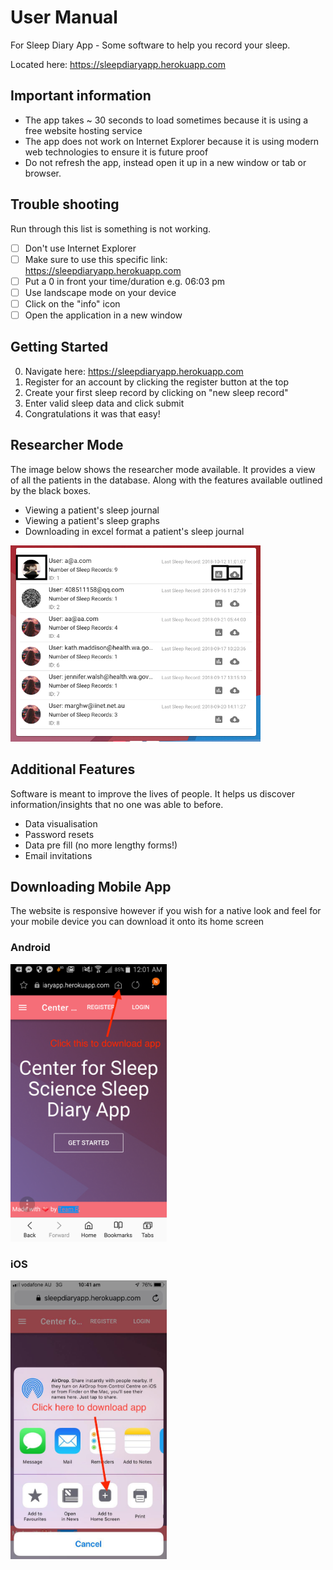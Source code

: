 # User Manual
For Sleep Diary App - Some software to help you record your sleep. 

Located here: https://sleepdiaryapp.herokuapp.com

## Important information
* The app takes ~ 30 seconds to load sometimes because it is using a free website hosting service
* The app does not work on Internet Explorer because it is using modern web technologies to ensure it is future proof
* Do not refresh the app, instead open it up in a new window or tab or browser.

## Trouble shooting
Run through this list is something is not working.
- [ ] Don't use Internet Explorer
- [ ] Make sure to use this specific link: https://sleepdiaryapp.herokuapp.com
- [ ] Put a 0 in front your time/duration e.g. 06:03 pm
- [ ] Use landscape mode on your device
- [ ] Click on the "info" icon
- [ ] Open the application in a new window

## Getting Started
0. Navigate here: https://sleepdiaryapp.herokuapp.com
1. Register for an account by clicking the register button at the top
2. Create your first sleep record by clicking on "new sleep record"
4. Enter valid sleep data and click submit
5. Congratulations it was that easy!

## Researcher Mode
The image below shows the researcher mode available. It provides a view of all the patients in the database. Along with the features available outlined by the black boxes.
* Viewing a patient's sleep journal
* Viewing a patient's sleep graphs
* Downloading in excel format a patient's sleep journal

<img src="researcher-mode.png" width=400>

## Additional Features
Software is meant to improve the lives of people. It helps us discover information/insights that no one was able to before.

* Data visualisation
* Password resets
* Data pre fill (no more lengthy forms!)
* Email invitations

## Downloading Mobile App
The website is responsive however if you wish for a native look and feel for your mobile device you can download it onto its home screen
### Android
<img src="android-pwa.png" width="250">

### iOS
<img src="ios-pwa.jpg" width="250">